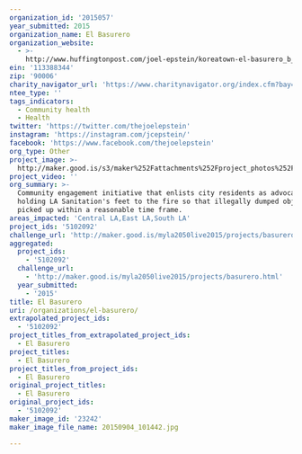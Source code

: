 ```yaml
---
organization_id: '2015057'
year_submitted: 2015
organization_name: El Basurero
organization_website:
  - >-
    http://www.huffingtonpost.com/joel-epstein/koreatown-el-basurero_b_5611765.html
ein: '113388344'
zip: '90006'
charity_navigator_url: 'https://www.charitynavigator.org/index.cfm?bay=search.profile&ein=113388344'
ntee_type: ''
tags_indicators:
  - Community health
  - Health
twitter: 'https://twitter.com/thejoelepstein'
instagram: 'https://instagram.com/jcepstein/'
facebook: 'https://www.facebook.com/thejoelepstein'
org_type: Other
project_image: >-
  http://maker.good.is/s3/maker%252Fattachments%252Fproject_photos%252Fimages%252F23242%252Fdisplay%252F20150904_101442.jpg=c570x385
project_video: ''
org_summary: >-
  Community engagement initiative that enlists city residents as advocates
  holding LA Sanitation's feet to the fire so that illegally dumped objects get
  picked up within a reasonable time frame.
areas_impacted: 'Central LA,East LA,South LA'
project_ids: '5102092'
challenge_url: 'http://maker.good.is/myla2050live2015/projects/basurero.html'
aggregated:
  project_ids:
    - '5102092'
  challenge_url:
    - 'http://maker.good.is/myla2050live2015/projects/basurero.html'
  year_submitted:
    - '2015'
title: El Basurero
uri: /organizations/el-basurero/
extrapolated_project_ids:
  - '5102092'
project_titles_from_extrapolated_project_ids:
  - El Basurero
project_titles:
  - El Basurero
project_titles_from_project_ids:
  - El Basurero
original_project_titles:
  - El Basurero
original_project_ids:
  - '5102092'
maker_image_id: '23242'
maker_image_file_name: 20150904_101442.jpg

---
```

